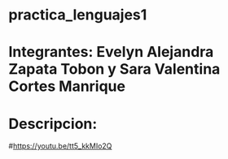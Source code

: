 # practica_lenguajes1
# Integrantes: Evelyn Alejandra Zapata Tobon y Sara Valentina Cortes Manrique
# Descripcion: 
#https://youtu.be/tt5_kkMIo2Q

